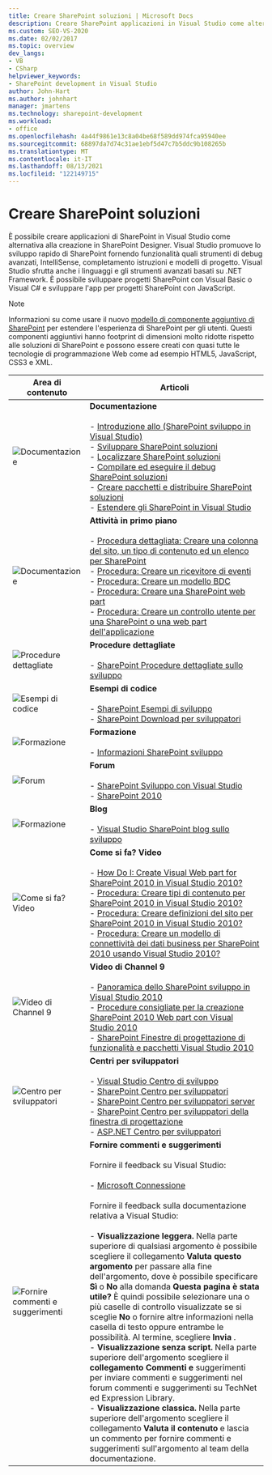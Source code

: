 ```yaml
---
title: Creare SharePoint soluzioni | Microsoft Docs
description: Creare SharePoint applicazioni in Visual Studio come alternativa alla creazione in SharePoint Designer.
ms.custom: SEO-VS-2020
ms.date: 02/02/2017
ms.topic: overview
dev_langs:
- VB
- CSharp
helpviewer_keywords:
- SharePoint development in Visual Studio
author: John-Hart
ms.author: johnhart
manager: jmartens
ms.technology: sharepoint-development
ms.workload:
- office
ms.openlocfilehash: 4a44f9861e13c8a04be68f589dd974fca95940ee
ms.sourcegitcommit: 68897da7d74c31ae1ebf5d47c7b5ddc9b108265b
ms.translationtype: MT
ms.contentlocale: it-IT
ms.lasthandoff: 08/13/2021
ms.locfileid: "122149715"
---
```

# <a name="create-sharepoint-solutions"></a>Creare SharePoint soluzioni

  È possibile creare applicazioni di SharePoint in Visual Studio come alternativa alla creazione in SharePoint Designer. Visual Studio promuove lo sviluppo rapido di SharePoint fornendo funzionalità quali strumenti di debug avanzati, IntelliSense, completamento istruzioni e modelli di progetto. Visual Studio sfrutta anche i linguaggi e gli strumenti avanzati basati su .NET Framework. È possibile sviluppare progetti SharePoint con Visual Basic o Visual C# e sviluppare l'app per progetti SharePoint con JavaScript.

> [!NOTE]
> Informazioni su come usare il nuovo [modello di componente aggiuntivo di SharePoint](/sharepoint/dev/sp-add-ins/sharepoint-add-ins) per estendere l'esperienza di SharePoint per gli utenti. Questi componenti aggiuntivi hanno footprint di dimensioni molto ridotte rispetto alle soluzioni di SharePoint e possono essere creati con quasi tutte le tecnologie di programmazione Web come ad esempio HTML5, JavaScript, CSS3 e XML.

|Area di contenuto|Articoli|
|-|-|
|![Documentazione](../sharepoint/media/vs-icon-documentation.gif "Documentazione")|**Documentazione**<br /><br /> -   [Introduzione allo &#40;SharePoint sviluppo in Visual Studio&#41;](../sharepoint/getting-started-sharepoint-development-in-visual-studio.md)<br />-   [Sviluppare SharePoint soluzioni](../sharepoint/developing-sharepoint-solutions.md)<br />-   [Localizzare SharePoint soluzioni](../sharepoint/localizing-sharepoint-solutions.md)<br />-   [Compilare ed eseguire il debug SharePoint soluzioni](../sharepoint/building-and-debugging-sharepoint-solutions.md)<br />-   [Creare pacchetti e distribuire SharePoint soluzioni](../sharepoint/packaging-and-deploying-sharepoint-solutions.md)<br />-   [Estendere gli SharePoint in Visual Studio](../sharepoint/extending-the-sharepoint-tools-in-visual-studio.md)|
|![Documentazione](../sharepoint/media/vs-icon-documentation.gif "Documentazione")|**Attività in primo piano**<br /><br /> -   [Procedura dettagliata: Creare una colonna del sito, un tipo di contenuto ed un elenco per SharePoint](../sharepoint/walkthrough-create-a-site-column-content-type-and-list-for-sharepoint.md)<br />-   [Procedura: Creare un ricevitore di eventi](../sharepoint/how-to-create-an-event-receiver.md)<br />-   [Procedura: Creare un modello BDC](../sharepoint/how-to-create-a-bdc-model.md)<br />-   [Procedura: Creare una SharePoint web part](../sharepoint/how-to-create-a-sharepoint-web-part.md)<br />-   [Procedura: Creare un controllo utente per una SharePoint o una web part dell'applicazione](../sharepoint/how-to-create-a-user-control-for-a-sharepoint-application-page-or-web-part.md)|
|![Procedure dettagliate](../sharepoint/media/vs-icon-walkthroughs.gif "Procedure dettagliate")|**Procedure dettagliate**<br /><br /> -   [SharePoint Procedure dettagliate sullo sviluppo](../sharepoint/sharepoint-development-walkthroughs.md)|
|![Esempi di codice](../sharepoint/media/vs-icon-codesamples.gif "Esempi di codice")|**Esempi di codice**<br /><br /> -   [SharePoint Esempi di sviluppo](../sharepoint/sharepoint-development-samples.md)<br />-   [SharePoint Download per sviluppatori](/sharepoint/dev/)|
|![Formazione](../sharepoint/media/vs-icon-training.gif "Formazione")|**Formazione**<br /><br /> -   [Informazioni SharePoint sviluppo](/sharepoint/dev/)|
|![Forum](../sharepoint/media/vs-icon-forums.gif "Forum")|**Forum**<br /><br /> -   [SharePoint Sviluppo con Visual Studio](https://social.msdn.microsoft.com/Forums/vstudio/home?forum=vssharepointdevelopment)<br />-   [SharePoint 2010](https://social.msdn.microsoft.com/Forums/sharepoint/home?category=sharepoint2010,sharepoint)|
|![Formazione](../sharepoint/media/vs-icon-training.gif "Formazione")|**Blog**<br /><br /> -   [Visual Studio SharePoint blog sullo sviluppo](/archive/blogs/vssharepointtoolsblog/)|
|![Come si fa? Video](../sharepoint/media/vs-icon-howdoivideos.gif "Come si fa? Video")|**Come si fa? Video**<br /><br /> -   [How Do I: Create Visual Web part for SharePoint 2010 in Visual Studio 2010?](https://visualstudio.microsoft.com/)<br />-   [Procedura: Creare tipi di contenuto per SharePoint 2010 in Visual Studio 2010?](/previous-versions/visualstudio/visual-studio-2010/dd831853\(v\=vs.100\))<br />-   [Procedura: Creare definizioni del sito per SharePoint 2010 in Visual Studio 2010?](/previous-versions/visualstudio/visual-studio-2010/dd831853\(v\=vs.100\))<br />-   [Procedura: Creare un modello di connettività dei dati business per SharePoint 2010 usando Visual Studio 2010?](/previous-versions/visualstudio/visual-studio-2010/dd831853\(v\=vs.100\))|
|![Video di Channel 9](../sharepoint/media/vs-icon-channel9videos.gif "Video di Channel 9")|**Video di Channel 9**<br /><br /> -   [Panoramica dello SharePoint sviluppo in Visual Studio 2010](https://channel9.msdn.com/blogs/funkyonex/overview-of-sharepoint-development-in-visual-studio-2010)<br />-   [Procedure consigliate per la creazione SharePoint 2010 Web part con Visual Studio 2010](https://channel9.msdn.com/blogs/funkyonex/best-practices-on-building-sharepoint-2010-web-parts-with-visual-studio-2010)<br />-   [SharePoint Finestre di progettazione di funzionalità e pacchetti Visual Studio 2010](https://channel9.msdn.com/blogs/funkyonex/sharepoint-feature-and-package-designers-in-visual-studio-2010)|
|![Centro per sviluppatori](../sharepoint/media/vs-icon-msdndevcenter.gif "Centro per sviluppatori")|**Centri per sviluppatori**<br /><br /> -   [Visual Studio Centro di sviluppo](https://visualstudio.microsoft.com/)<br />-   [SharePoint Centro per sviluppatori](/sharepoint/dev/)<br />-   [SharePoint Centro per sviluppatori server](/previous-versions/office/fp161348\(v\=office.15\))<br />-   [SharePoint Centro per sviluppatori della finestra di progettazione](/previous-versions/office/fp161348\(v\=office.15\))<br />-   [ASP.NET Centro per sviluppatori](/previous-versions/msdn10/aa336522(v=msdn.10))|
|![Fornire commenti e suggerimenti](../sharepoint/media/vs-icon-feedback.gif "Commenti e suggerimenti")|**Fornire commenti e suggerimenti**<br /><br /> Fornire il feedback su Visual Studio:<br /><br /> -   [Microsoft Connessione](/collaborate/connect-redirect)<br /><br /> Fornire il feedback sulla documentazione relativa a Visual Studio:<br /><br /> -   **Visualizzazione leggera.** Nella parte superiore di qualsiasi argomento è possibile scegliere il collegamento **Valuta questo argomento** per passare alla fine dell'argomento, dove è possibile specificare **Sì** o **No** alla domanda **Questa pagina è stata utile?** È quindi possibile selezionare una o più caselle di controllo visualizzate se si sceglie **No** o fornire altre informazioni nella casella di testo oppure entrambe le possibilità. Al termine, scegliere **Invia** .<br />-   **Visualizzazione senza script.** Nella parte superiore dell'argomento scegliere il **collegamento Commenti e** suggerimenti per inviare commenti e suggerimenti nel forum commenti e suggerimenti su TechNet ed Expression Library.<br />-   **Visualizzazione classica.** Nella parte superiore dell'argomento scegliere il collegamento **Valuta il contenuto** e lascia un commento per fornire commenti e suggerimenti sull'argomento al team della documentazione.|
